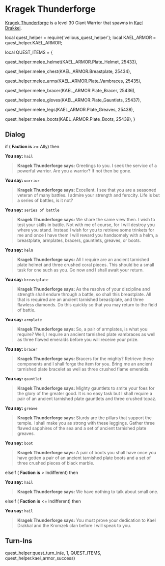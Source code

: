 # Kragek Thunderforge



[Kragek Thunderforge](/npc/113158) is a level 30 Giant Warrior that spawns in [Kael Drakkel](/zone/113).



local quest_helper = require('velious_quest_helper');
local KAEL_ARMOR = quest_helper.KAEL_ARMOR;

local QUEST_ITEMS = {

quest_helper:melee_helmet(KAEL_ARMOR.Plate_Helmet, 25433), 

quest_helper:melee_chest(KAEL_ARMOR.Breastplate, 25434), 

quest_helper:melee_arms(KAEL_ARMOR.Plate_Vambraces, 25435), 

quest_helper:melee_bracer(KAEL_ARMOR.Plate_Bracer, 25436), 

quest_helper:melee_gloves(KAEL_ARMOR.Plate_Gauntlets, 25437), 

quest_helper:melee_legs(KAEL_ARMOR.Plate_Greaves, 25438), 

quest_helper:melee_boots(KAEL_ARMOR.Plate_Boots, 25439), 
}



## Dialog

if ( **Faction is** >= Ally) then


**You say:** `hail`




>**Kragek Thunderforge says:** Greetings to you. I seek the service of a powerful warrior. Are you a warrior? If not then be gone.


**You say:** `warrior`




>**Kragek Thunderforge says:** Excellent. I see that you are a seasoned veteran of many battles. I admire your strength and ferocity. Life is but a series of battles, is it not?


**You say:** `series of battle`




>**Kragek Thunderforge says:** We share the same view then. I wish to test your skills in battle. Not with me of course, for I will destroy you where you stand. Instead I wish for you to retrieve some trinkets for me and once I have them I will reward you handsomely with a helm, a breastplate, armplates, bracers, gauntlets, greaves, or boots.


**You say:** `helm`




>**Kragek Thunderforge says:** All I require are an ancient tarnished plate helmet and three crushed coral pieces. This should be a small task for one such as you. Go now and I shall await your return.


**You say:** `breastplate`




>**Kragek Thunderforge says:** As the resolve of your discipline and strength shall endure through a battle, so shall this breastplate. All that is required are an ancient tarnished breastplate, and three flawless diamonds. Do this quickly so that you may return to the field of battle.


**You say:** `armplate`




>**Kragek Thunderforge says:** So, a pair of armplates, is what you require? Well, I require an ancient tarnished plate vambraces as well as three flawed emeralds before you will receive your prize.


**You say:** `bracer`




>**Kragek Thunderforge says:** Bracers for the mighty? Retrieve these components and I shall forge the item for you. Bring me an ancient tarnished plate bracelet as well as three crushed flame emeralds.


**You say:** `gauntlet`




>**Kragek Thunderforge says:** Mighty gauntlets to smite your foes for the glory of the greater good. It is no easy task but I shall require a pair of an ancient tarnished plate gauntlets and three crushed topaz.


**You say:** `greave`




>**Kragek Thunderforge says:** Sturdy are the pillars that support the temple. I shall make you as strong with these leggings. Gather three flawed sapphires of the sea and a set of ancient tarnished plate greaves.


**You say:** `boot`




>**Kragek Thunderforge says:** A pair of boots you shall have once you have gotten a pair of an ancient tarnished plate boots and a set of three crushed pieces of black marble.


elseif ( **Faction is** > Indifferent) then 


**You say:** `hail`




>**Kragek Thunderforge says:** We have nothing to talk about small one.


elseif ( **Faction is** <= Indifferent) then


**You say:** `hail`




>**Kragek Thunderforge says:** You must prove your dedication to Kael Drakkal and the Kromzek clan before I will speak to you.




## Turn-Ins

quest_helper:quest_turn_in(e, 1, QUEST_ITEMS, quest_helper.kael_armor_success) 